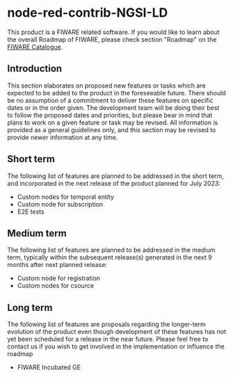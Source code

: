 # node-red-contrib-NGSI-LD

This product is a FIWARE related software. If you would like to learn about the
overall Roadmap of FIWARE, please check section "Roadmap" on the
[FIWARE Catalogue](https://github.com/FIWARE/catalogue).

## Introduction

This section elaborates on proposed new features or tasks which are expected to
be added to the product in the foreseeable future. There should be no assumption
of a commitment to deliver these features on specific dates or in the order
given. The development team will be doing their best to follow the proposed
dates and priorities, but please bear in mind that plans to work on a given
feature or task may be revised. All information is provided as a general
guidelines only, and this section may be revised to provide newer information at
any time.

## Short term

The following list of features are planned to be addressed in the short term,
and incorporated in the next release of the product planned for July 2023:

-   Custom nodes for temporal entity
-   Custom node for subscription
-   E2E tests

## Medium term

The following list of features are planned to be addressed in the medium term,
typically within the subsequent release(s) generated in the next 9 months after
next planned release:

-   Custom node for registration
-   Custom nodes for csource

## Long term

The following list of features are proposals regarding the longer-term evolution
of the product even though development of these features has not yet been
scheduled for a release in the near future. Please feel free to contact us if
you wish to get involved in the implementation or influence the roadmap

-   FIWARE Incubated GE
